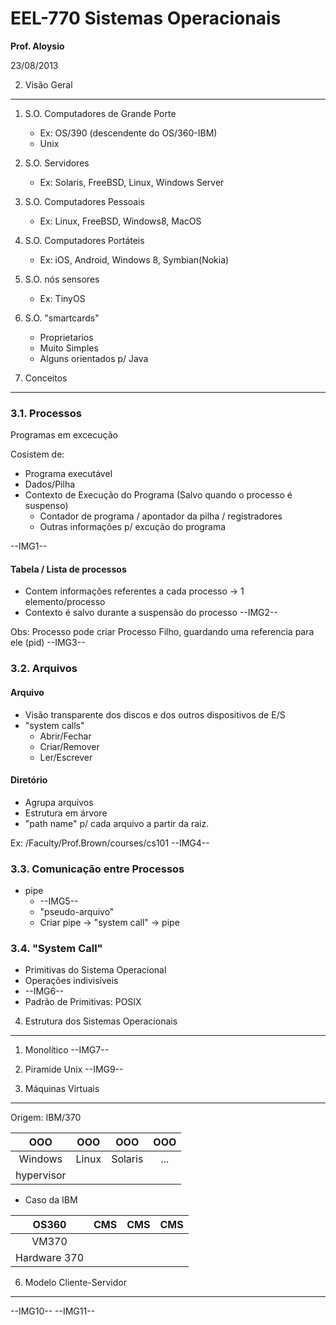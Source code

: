 EEL-770 Sistemas Operacionais
=============================

__Prof. Aloysio__

23/08/2013

2. Visão Geral
--------------

1. S.O. Computadores de Grande Porte
	* Ex: OS/390 (descendente do OS/360-IBM)
	* Unix
2. S.O. Servidores
	* Ex: Solaris, FreeBSD, Linux, Windows Server
3. S.O. Computadores Pessoais
	* Ex: Linux, FreeBSD, Windows8, MacOS
4. S.O. Computadores Portáteis
	* Ex: iOS, Android, Windows 8, Symbian(Nokia)
5. S.O. nós sensores
	* Ex: TinyOS
6. S.O. "smartcards"
	* Proprietarios
	* Muito Simples
	* Alguns orientados p/ Java

3. Conceitos
------------

### 3.1. Processos
Programas em excecução

Cosistem de:
* Programa executável
* Dados/Pilha
* Contexto de Execução do Programa (Salvo quando o processo é suspenso)
	* Contador de programa / apontador da pilha / registradores
	* Outras informações p/ excução do programa

--IMG1--

#### Tabela / Lista de processos
* Contem informações referentes a cada processo -> 1 elemento/processo
* Contexto é salvo durante a suspensão do processo
--IMG2--


Obs: Processo pode criar Processo Filho, guardando uma referencia para ele (pid)
--IMG3--

### 3.2. Arquivos

#### Arquivo
* Visão transparente dos discos e dos outros dispositivos de E/S
* "system calls"
	* Abrir/Fechar
	* Criar/Remover
	* Ler/Escrever

#### Diretório
* Agrupa arquivos
* Estrutura em árvore
* "path name" p/ cada arquivo a partir da raiz.

Ex: /Faculty/Prof.Brown/courses/cs101
--IMG4--

### 3.3. Comunicação entre Processos
* pipe
	* --IMG5--
	* "pseudo-arquivo"
	* Criar pipe -> "system call" -> pipe

### 3.4. "System Call"
* Primitivas do Sistema Operacional
* Operações indivisíveis
* --IMG6--
* Padrão de Primitivas: POSIX

4. Estrutura dos Sistemas Operacionais
--------------------------------------

1. Monolítico
--IMG7--

2. Piramide Unix
--IMG9--

5. Máquinas Virtuais
--------------------

Origem: IBM/370

|   OOO   |  OOO  |   OOO   | OOO |
|:-------:|:-----:|:-------:|:---:|
| Windows | Linux | Solaris | ... |
|           hypervisor         ||||

* Caso da IBM

| OS360 | CMS | CMS | CMS |
|:-----:|:---:|:---:|:---:|
|          VM370          |
|       Hardware 370   ||||

6. Modelo Cliente-Servidor
--------------------------

--IMG10--
--IMG11--